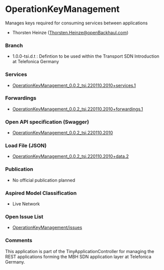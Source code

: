 # OperationKeyManagement
Manages keys required for consuming services between applications
- Thorsten Heinze (Thorsten.Heinze@openBackhaul.com)

### Branch
- 1.0.0-tsi.d.t : Defintion to be used within the Transport SDN Introduction at Telefonica Germany

### Services
- [OperationKeyManagement_0.0.2_tsi.220110.2010+services.1](./OperationKeyManagement_0.0.2_tsi.220110.2010+services.1.xlsx)

### Forwardings
- [OperationKeyManagement_0.0.2_tsi.220110.2010+forwardings.1](./OperationKeyManagement_0.0.2_tsi.220110.2010+forwardings.1.xlsx)

### Open API specification (Swagger)
- [OperationKeyManagement_0.0.2_tsi.220110.2010](OperationKeyManagement_0.0.2_tsi.220110.2010.yaml)

### Load File (JSON)
- [OperationKeyManagement_0.0.2_tsi.220110.2010+data.2](OperationKeyManagement_0.0.2_tsi.220110.2010+data.2.json)

### Publication
- No official publication planned

### Aspired Model Classification
- Live Network

### Open Issue List
- [OperationKeyManagement/issues](../../issues)

### Comments
This application is part of the TinyApplicationController for managing the REST applications forming the MBH SDN application layer at Telefonica Germany.
